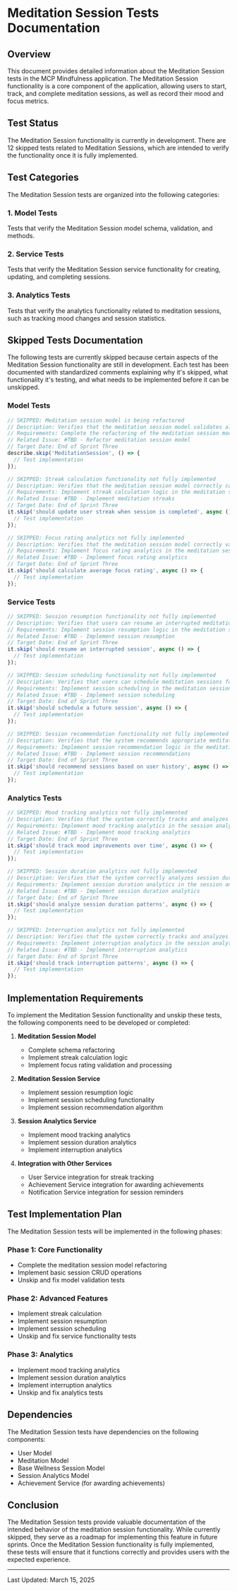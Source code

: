 # Meditation Session Tests Documentation

## Overview

This document provides detailed information about the Meditation Session tests in the MCP Mindfulness application. The Meditation Session functionality is a core component of the application, allowing users to start, track, and complete meditation sessions, as well as record their mood and focus metrics.

## Test Status

The Meditation Session functionality is currently in development. There are 12 skipped tests related to Meditation Sessions, which are intended to verify the functionality once it is fully implemented.

## Test Categories

The Meditation Session tests are organized into the following categories:

### 1. Model Tests
Tests that verify the Meditation Session model schema, validation, and methods.

### 2. Service Tests
Tests that verify the Meditation Session service functionality for creating, updating, and completing sessions.

### 3. Analytics Tests
Tests that verify the analytics functionality related to meditation sessions, such as tracking mood changes and session statistics.

## Skipped Tests Documentation

The following tests are currently skipped because certain aspects of the Meditation Session functionality are still in development. Each test has been documented with standardized comments explaining why it's skipped, what functionality it's testing, and what needs to be implemented before it can be unskipped.

### Model Tests

```typescript
// SKIPPED: Meditation session model is being refactored
// Description: Verifies that the meditation session model validates all required fields
// Requirements: Complete the refactoring of the meditation session model
// Related Issue: #TBD - Refactor meditation session model
// Target Date: End of Sprint Three
describe.skip('MeditationSession', () => {
  // Test implementation
});

// SKIPPED: Streak calculation functionality not fully implemented
// Description: Verifies that the meditation session model correctly calculates and updates streak information
// Requirements: Implement streak calculation logic in the meditation session model
// Related Issue: #TBD - Implement meditation streaks
// Target Date: End of Sprint Three
it.skip('should update user streak when session is completed', async () => {
  // Test implementation
});

// SKIPPED: Focus rating analytics not fully implemented
// Description: Verifies that the meditation session model correctly validates and processes focus rating data
// Requirements: Implement focus rating analytics in the meditation session model
// Related Issue: #TBD - Implement focus rating analytics
// Target Date: End of Sprint Three
it.skip('should calculate average focus rating', async () => {
  // Test implementation
});
```

### Service Tests

```typescript
// SKIPPED: Session resumption functionality not fully implemented
// Description: Verifies that users can resume an interrupted meditation session
// Requirements: Implement session resumption logic in the meditation session service
// Related Issue: #TBD - Implement session resumption
// Target Date: End of Sprint Three
it.skip('should resume an interrupted session', async () => {
  // Test implementation
});

// SKIPPED: Session scheduling functionality not fully implemented
// Description: Verifies that users can schedule meditation sessions for future dates
// Requirements: Implement session scheduling in the meditation session service
// Related Issue: #TBD - Implement session scheduling
// Target Date: End of Sprint Three
it.skip('should schedule a future session', async () => {
  // Test implementation
});

// SKIPPED: Session recommendation functionality not fully implemented
// Description: Verifies that the system recommends appropriate meditation sessions based on user history
// Requirements: Implement session recommendation logic in the meditation session service
// Related Issue: #TBD - Implement session recommendations
// Target Date: End of Sprint Three
it.skip('should recommend sessions based on user history', async () => {
  // Test implementation
});
```

### Analytics Tests

```typescript
// SKIPPED: Mood tracking analytics not fully implemented
// Description: Verifies that the system correctly tracks and analyzes mood changes before and after meditation sessions
// Requirements: Implement mood tracking analytics in the session analytics service
// Related Issue: #TBD - Implement mood tracking analytics
// Target Date: End of Sprint Three
it.skip('should track mood improvements over time', async () => {
  // Test implementation
});

// SKIPPED: Session duration analytics not fully implemented
// Description: Verifies that the system correctly analyzes session duration patterns
// Requirements: Implement session duration analytics in the session analytics service
// Related Issue: #TBD - Implement session duration analytics
// Target Date: End of Sprint Three
it.skip('should analyze session duration patterns', async () => {
  // Test implementation
});

// SKIPPED: Interruption analytics not fully implemented
// Description: Verifies that the system correctly tracks and analyzes session interruptions
// Requirements: Implement interruption analytics in the session analytics service
// Related Issue: #TBD - Implement interruption analytics
// Target Date: End of Sprint Three
it.skip('should track interruption patterns', async () => {
  // Test implementation
});
```

## Implementation Requirements

To implement the Meditation Session functionality and unskip these tests, the following components need to be developed or completed:

1. **Meditation Session Model**
   - Complete schema refactoring
   - Implement streak calculation logic
   - Implement focus rating validation and processing

2. **Meditation Session Service**
   - Implement session resumption logic
   - Implement session scheduling functionality
   - Implement session recommendation algorithm

3. **Session Analytics Service**
   - Implement mood tracking analytics
   - Implement session duration analytics
   - Implement interruption analytics

4. **Integration with Other Services**
   - User Service integration for streak tracking
   - Achievement Service integration for awarding achievements
   - Notification Service integration for session reminders

## Test Implementation Plan

The Meditation Session tests will be implemented in the following phases:

### Phase 1: Core Functionality
- Complete the meditation session model refactoring
- Implement basic session CRUD operations
- Unskip and fix model validation tests

### Phase 2: Advanced Features
- Implement streak calculation
- Implement session resumption
- Implement session scheduling
- Unskip and fix service functionality tests

### Phase 3: Analytics
- Implement mood tracking analytics
- Implement session duration analytics
- Implement interruption analytics
- Unskip and fix analytics tests

## Dependencies

The Meditation Session tests have dependencies on the following components:

- User Model
- Meditation Model
- Base Wellness Session Model
- Session Analytics Model
- Achievement Service (for awarding achievements)

## Conclusion

The Meditation Session tests provide valuable documentation of the intended behavior of the meditation session functionality. While currently skipped, they serve as a roadmap for implementing this feature in future sprints. Once the Meditation Session functionality is fully implemented, these tests will ensure that it functions correctly and provides users with the expected experience.

---

Last Updated: March 15, 2025 